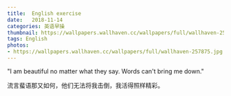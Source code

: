 ```yaml
---
title:  English exercise
date:   2018-11-14
categories: 英语早操
thumbnail: https://wallpapers.wallhaven.cc/wallpapers/full/wallhaven-257875.jpg
tags: English
photos:
- https://wallpapers.wallhaven.cc/wallpapers/full/wallhaven-257875.jpg
---
```


"I am beautiful no matter what they say. Words can't bring me down."
<p>流言蜚语那又如何，他们无法将我击倒，我活得照样精彩。</p>
